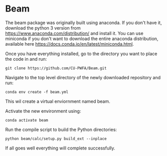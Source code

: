 # Beam

The beam package was originally built using anaconda. If you don't have it, download the python 3 version from https://www.anaconda.com/distribution/ and install it. You can use miniconda if you don't want to download the entire anaconda distribution, available here https://docs.conda.io/en/latest/miniconda.html.

Once you have everything installed, go to the directory you want to place the code in and run:
```
git clone https://github.com/CU-PWFA/Beam.git
```

Navigate to the top level directory of the newly downloaded repository and run:
```
conda env create -f beam.yml
```
This wil create a virtual enviornment named beam.

Activate the new environment using:
```
conda activate beam
```

Run the compile script to build the Python directories:
```
python beam/calc/setup.py build_ext --inplace
```

If all goes well everything will complete successfully. 
